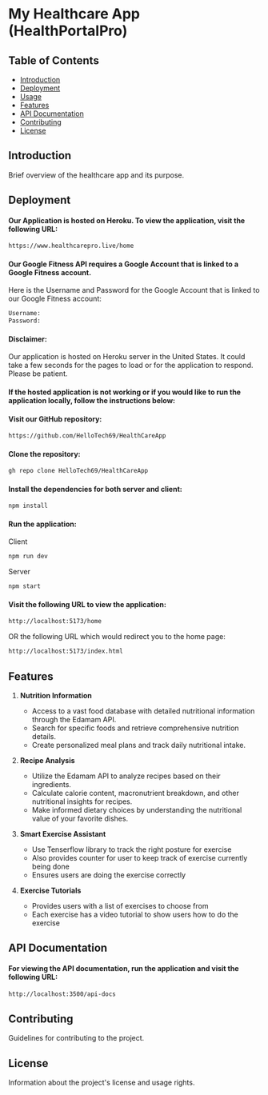 # My Healthcare App (HealthPortalPro)

## Table of Contents
- [Introduction](#introduction)
- [Deployment](#deployment)
- [Usage](#usage)
- [Features](#features)
- [API Documentation](#api-documentation)
- [Contributing](#contributing)
- [License](#license)

## Introduction
Brief overview of the healthcare app and its purpose.

## Deployment
#### Our Application is hosted on Heroku. To view the application, visit the following URL:
```bash
https://www.healthcarepro.live/home
```

#### Our Google Fitness API requires a Google Account that is linked to a Google Fitness account. 
Here is the Username and Password for the Google Account that is linked to our Google Fitness account:
```bash
Username:
Password:
```

#### Disclaimer:
Our application is hosted on Heroku server in the United States. It could take a few seconds for the pages to load or for the application to respond. Please be patient.

#### If the hosted application is not working or if you would like to run the application locally, follow the instructions below:
#### Visit our GitHub repository:
```bash
https://github.com/HelloTech69/HealthCareApp
```

#### Clone the repository:
```bash
gh repo clone HelloTech69/HealthCareApp
```

#### Install the dependencies for both server and client:
```bash
npm install
```

#### Run the application:
Client
```bash
npm run dev
```

Server
```bash
npm start
```

#### Visit the following URL to view the application:
```bash
http://localhost:5173/home
```
OR the following URL which would redirect you to the home page:
```bash
http://localhost:5173/index.html
```

## Features

1. **Nutrition Information**
    - Access to a vast food database with detailed nutritional information through the Edamam API.
    - Search for specific foods and retrieve comprehensive nutrition details.
    - Create personalized meal plans and track daily nutritional intake.

2. **Recipe Analysis**
    - Utilize the Edamam API to analyze recipes based on their ingredients.
    - Calculate calorie content, macronutrient breakdown, and other nutritional insights for recipes.
    - Make informed dietary choices by understanding the nutritional value of your favorite dishes.

3. **Smart Exercise Assistant**
    - Use Tenserflow library to track the right posture for exercise
    - Also provides counter for user to keep track of exercise currently being done
    - Ensures users are doing the exercise correctly

4. **Exercise Tutorials**
    - Provides users with a list of exercises to choose from
    - Each exercise has a video tutorial to show users how to do the exercise

## API Documentation
#### For viewing the API documentation, run the application and visit the following URL:
```bash
http://localhost:3500/api-docs
```

## Contributing
Guidelines for contributing to the project.

## License
Information about the project's license and usage rights.
